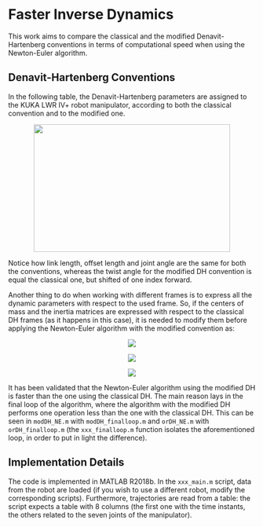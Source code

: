 # Faster Inverse Dynamics
This work aims to compare the classical and the modified Denavit-Hartenberg conventions in terms of computational speed when using the Newton-Euler algorithm.

## Denavit-Hartenberg Conventions
In the following table, the Denavit-Hartenberg parameters are assigned to the KUKA LWR IV+ robot manipulator, according to both the classical convention and to the modified one.

<p align="center"> <img width="400" height="260" src="https://user-images.githubusercontent.com/62264708/83118269-71badc00-a0ce-11ea-8b11-095c200efd5c.PNG"> </p>

Notice how link length, offset length and joint angle are the same for both the conventions, whereas the twist angle for the modified DH convention is equal the classical one, but shifted of one index forward.

Another thing to do when working with different frames is to express all the dynamic parameters with respect to the used frame. So, if the centers of mass and the inertia matrices are expressed with respect to the classical DH frames (as it happens in this case), it is needed to modify them before applying the Newton-Euler algorithm with the modified convention as:

<p align="center"> <img src="https://user-images.githubusercontent.com/62264708/83349146-cd859f00-a332-11ea-922b-84e7165ac957.png"> </p>
<p align="center"> <img src="https://user-images.githubusercontent.com/62264708/83349147-ce1e3580-a332-11ea-9ec1-9120bc0273ba.png"> </p>
<p align="center"> <img src="https://user-images.githubusercontent.com/62264708/83349148-ceb6cc00-a332-11ea-9dfe-48124cbbaabf.png"> </p>

It has been validated that the Newton-Euler algorithm using the modified DH is faster than the one using the classical DH. The main reason lays in the final loop of the algorithm, where the algorithm with the modified DH performs one operation less than the one with the classical DH. This can be seen in `modDH_NE.m` with `modDH_finalloop.m` and `orDH_NE.m` with `orDH_finalloop.m` (the `xxx_finalloop.m` function isolates the aforementioned loop, in order to put in light the difference).


## Implementation Details
The code is implemented in MATLAB R2018b. In the `xxx_main.m` script, data from the robot are loaded (if you wish to use a different robot, modify the corresponding scripts). Furthermore, trajectories are read from a table: the script expects a table with 8 columns (the first one with the time instants, the others related to the seven joints of the manipulator). 
